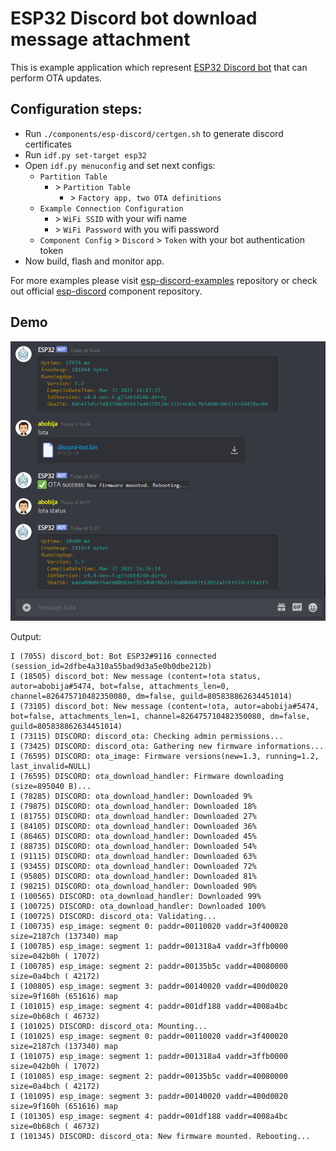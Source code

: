 # ESP32 Discord bot download message attachment

This is example application which represent [ESP32 Discord bot](https://github.com/abobija/esp-discord) that can perform OTA updates.

## Configuration steps:

- Run `./components/esp-discord/certgen.sh` to generate discord certificates
- Run `idf.py set-target esp32`
- Open `idf.py menuconfig` and set next configs:
  - `Partition Table`
    - \> `Partition Table`
      - \> `Factory app, two OTA definitions`
  - `Example Connection Configuration`
    - \> `WiFi SSID` with your wifi name
    - \> `WiFi Password` with you wifi password
  - `Component Config` > `Discord` > `Token` with your bot authentication token
- Now build, flash and monitor app.

For more examples please visit [esp-discord-examples](https://github.com/abobija/esp-discord-examples) repository or check out official [esp-discord](https://github.com/abobija/esp-discord) component repository.

## Demo

![Chat](docs/chat.png)

Output:

```
I (7055) discord_bot: Bot ESP32#9116 connected (session_id=2dfbe4a310a55bad9d3a5e0b0dbe212b)
I (18505) discord_bot: New message (content=!ota status, autor=abobija#5474, bot=false, attachments_len=0, channel=826475710482350080, dm=false, guild=805838862634451014)
I (73105) discord_bot: New message (content=!ota, autor=abobija#5474, bot=false, attachments_len=1, channel=826475710482350080, dm=false, guild=805838862634451014)
I (73115) DISCORD: discord_ota: Checking admin permissions...
I (73425) DISCORD: discord_ota: Gathering new firmware informations...
I (76595) DISCORD: ota_image: Firmware versions(new=1.3, running=1.2, last_invalid=NULL)
I (76595) DISCORD: ota_download_handler: Firmware downloading (size=895040 B)...
I (78285) DISCORD: ota_download_handler: Downloaded 9%
I (79875) DISCORD: ota_download_handler: Downloaded 18%
I (81755) DISCORD: ota_download_handler: Downloaded 27%
I (84105) DISCORD: ota_download_handler: Downloaded 36%
I (86465) DISCORD: ota_download_handler: Downloaded 45%
I (88735) DISCORD: ota_download_handler: Downloaded 54%
I (91115) DISCORD: ota_download_handler: Downloaded 63%
I (93455) DISCORD: ota_download_handler: Downloaded 72%
I (95805) DISCORD: ota_download_handler: Downloaded 81%
I (98215) DISCORD: ota_download_handler: Downloaded 90%
I (100565) DISCORD: ota_download_handler: Downloaded 99%
I (100725) DISCORD: ota_download_handler: Downloaded 100%
I (100725) DISCORD: discord_ota: Validating...
I (100735) esp_image: segment 0: paddr=00110020 vaddr=3f400020 size=2187ch (137340) map
I (100785) esp_image: segment 1: paddr=001318a4 vaddr=3ffb0000 size=042b0h ( 17072)
I (100785) esp_image: segment 2: paddr=00135b5c vaddr=40080000 size=0a4bch ( 42172)
I (100805) esp_image: segment 3: paddr=00140020 vaddr=400d0020 size=9f160h (651616) map
I (101015) esp_image: segment 4: paddr=001df188 vaddr=4008a4bc size=0b68ch ( 46732)
I (101025) DISCORD: discord_ota: Mounting...
I (101025) esp_image: segment 0: paddr=00110020 vaddr=3f400020 size=2187ch (137340) map
I (101075) esp_image: segment 1: paddr=001318a4 vaddr=3ffb0000 size=042b0h ( 17072)
I (101085) esp_image: segment 2: paddr=00135b5c vaddr=40080000 size=0a4bch ( 42172)
I (101095) esp_image: segment 3: paddr=00140020 vaddr=400d0020 size=9f160h (651616) map
I (101305) esp_image: segment 4: paddr=001df188 vaddr=4008a4bc size=0b68ch ( 46732)
I (101345) DISCORD: discord_ota: New firmware mounted. Rebooting...
```